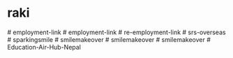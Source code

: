 
# raki
#   e m p l o y m e n t - l i n k  
 #   e m p l o y m e n t - l i n k  
 #   r e - e m p l o y m e n t - l i n k  
 #   s r s - o v e r s e a s  
 # sparkingsmile
#   s m i l e m a k e o v e r  
 #   s m i l e m a k e o v e r  
 #   s m i l e m a k e o v e r  
 #   E d u c a t i o n - A i r - H u b - N e p a l  
 